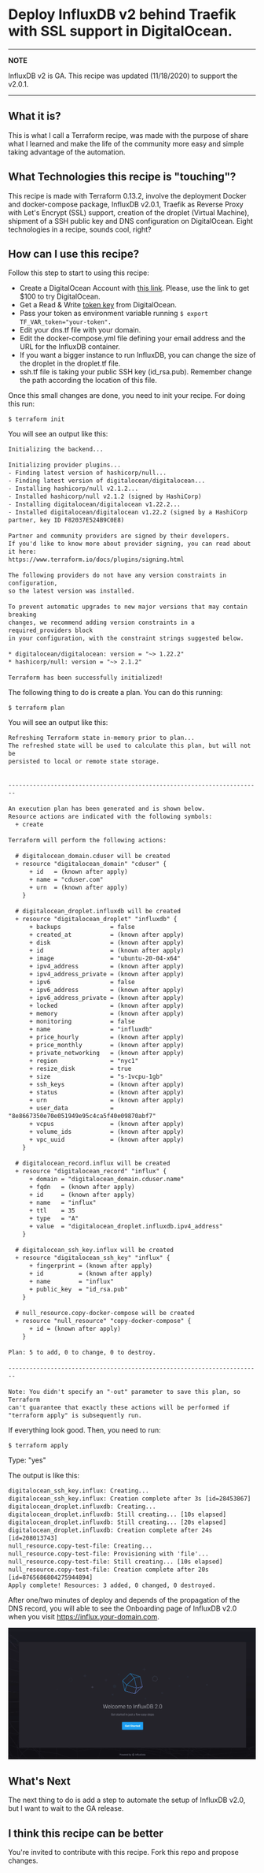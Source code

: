 # Deploy InfluxDB v2 behind Traefik with SSL support in DigitalOcean.
---
**NOTE**

InfluxDB v2 is GA. This recipe was updated (11/18/2020) to support the v2.0.1.

---

## What it is?

This is what I call a Terraform recipe, was made with the purpose of share what I learned and make the life of the community more easy and simple taking advantage of the automation.

## What Technologies this recipe is "touching"?

This recipe is made with Terraform 0.13.2, involve the deployment Docker and docker-compose package, InfluxDB v2.0.1, Traefik as Reverse Proxy with Let's Encrypt (SSL) support, creation of the droplet (Virtual Machine), shipment of a SSH public key and DNS configuration on DigitalOcean. Eight technologies in a recipe, sounds cool, right?

## How can I use this recipe?

Follow this step to start to using this recipe:

* Create a DigitalOcean Account with [this link](https://m.do.co/c/c8aa8e5fd348). Please, use the link to get $100 to try DigitalOcean.
* Get a Read & Write [token key](https://cloud.digitalocean.com/account/api/tokens) from DigitalOcean.
* Pass your token as environment variable running <code>$ export TF_VAR_token="your-token".</code>
* Edit your dns.tf file with your domain.
* Edit the docker-compose.yml file defining your email address and the URL for the InfluxDB container.
* If you want a bigger instance to run InfluxDB, you can change the size of the droplet in the droplet.tf file.
* ssh.tf file is taking your public SSH key (id_rsa.pub). Remember change the path according the location of this file. 

Once this small changes are done, you need to init your recipe. For doing this run:

<pre><code>$ terraform init</code></pre>

You will see an output like this:

<pre><code>Initializing the backend...

Initializing provider plugins...
- Finding latest version of hashicorp/null...
- Finding latest version of digitalocean/digitalocean...
- Installing hashicorp/null v2.1.2...
- Installed hashicorp/null v2.1.2 (signed by HashiCorp)
- Installing digitalocean/digitalocean v1.22.2...
- Installed digitalocean/digitalocean v1.22.2 (signed by a HashiCorp partner, key ID F82037E524B9C0E8)

Partner and community providers are signed by their developers.
If you'd like to know more about provider signing, you can read about it here:
https://www.terraform.io/docs/plugins/signing.html

The following providers do not have any version constraints in configuration,
so the latest version was installed.

To prevent automatic upgrades to new major versions that may contain breaking
changes, we recommend adding version constraints in a required_providers block
in your configuration, with the constraint strings suggested below.

* digitalocean/digitalocean: version = "~> 1.22.2"
* hashicorp/null: version = "~> 2.1.2"

Terraform has been successfully initialized!</code></pre>

The following thing to do is create a plan. You can do this running:

<pre><code>$ terraform plan</code></pre>

You will see an output like this:

<pre><code>Refreshing Terraform state in-memory prior to plan...
The refreshed state will be used to calculate this plan, but will not be
persisted to local or remote state storage.


------------------------------------------------------------------------

An execution plan has been generated and is shown below.
Resource actions are indicated with the following symbols:
  + create

Terraform will perform the following actions:

  # digitalocean_domain.cduser will be created
  + resource "digitalocean_domain" "cduser" {
      + id   = (known after apply)
      + name = "cduser.com"
      + urn  = (known after apply)
    }

  # digitalocean_droplet.influxdb will be created
  + resource "digitalocean_droplet" "influxdb" {
      + backups              = false
      + created_at           = (known after apply)
      + disk                 = (known after apply)
      + id                   = (known after apply)
      + image                = "ubuntu-20-04-x64"
      + ipv4_address         = (known after apply)
      + ipv4_address_private = (known after apply)
      + ipv6                 = false
      + ipv6_address         = (known after apply)
      + ipv6_address_private = (known after apply)
      + locked               = (known after apply)
      + memory               = (known after apply)
      + monitoring           = false
      + name                 = "influxdb"
      + price_hourly         = (known after apply)
      + price_monthly        = (known after apply)
      + private_networking   = (known after apply)
      + region               = "nyc1"
      + resize_disk          = true
      + size                 = "s-1vcpu-1gb"
      + ssh_keys             = (known after apply)
      + status               = (known after apply)
      + urn                  = (known after apply)
      + user_data            = "8e8667350e70e051949e95c4ca5f40e09870abf7"
      + vcpus                = (known after apply)
      + volume_ids           = (known after apply)
      + vpc_uuid             = (known after apply)
    }

  # digitalocean_record.influx will be created
  + resource "digitalocean_record" "influx" {
      + domain = "digitalocean_domain.cduser.name"
      + fqdn   = (known after apply)
      + id     = (known after apply)
      + name   = "influx"
      + ttl    = 35
      + type   = "A"
      + value  = "digitalocean_droplet.influxdb.ipv4_address"
    }

  # digitalocean_ssh_key.influx will be created
  + resource "digitalocean_ssh_key" "influx" {
      + fingerprint = (known after apply)
      + id          = (known after apply)
      + name        = "influx"
      + public_key  = "id_rsa.pub"
    }

  # null_resource.copy-docker-compose will be created
  + resource "null_resource" "copy-docker-compose" {
      + id = (known after apply)
    }

Plan: 5 to add, 0 to change, 0 to destroy.

------------------------------------------------------------------------

Note: You didn't specify an "-out" parameter to save this plan, so Terraform
can't guarantee that exactly these actions will be performed if
"terraform apply" is subsequently run.</code></pre>

If everything look good. Then, you need to run:

<pre><code>$ terraform apply</code></pre>

Type: "yes"

The output is like this:

<pre><code>digitalocean_ssh_key.influx: Creating...
digitalocean_ssh_key.influx: Creation complete after 3s [id=28453867]
digitalocean_droplet.influxdb: Creating...
digitalocean_droplet.influxdb: Still creating... [10s elapsed]
digitalocean_droplet.influxdb: Still creating... [20s elapsed]
digitalocean_droplet.influxdb: Creation complete after 24s [id=208013743]
null_resource.copy-test-file: Creating...
null_resource.copy-test-file: Provisioning with 'file'...
null_resource.copy-test-file: Still creating... [10s elapsed]
null_resource.copy-test-file: Creation complete after 20s [id=8765686804275944894]
Apply complete! Resources: 3 added, 0 changed, 0 destroyed.</code></pre>

After one/two minutes of deploy and depends of the propagation of the DNS record, you will able to see the Onboarding page of InfluxDB v2.0 when you visit https://influx.your-domain.com.

![influx_db](onboarding.gif)

## What's Next

The next thing to do is add a step to automate the setup of InfluxDB v2.0, but I want to wait to the GA release.

## I think this recipe can be better

You're invited to contribute with this recipe. Fork this repo and propose changes.
